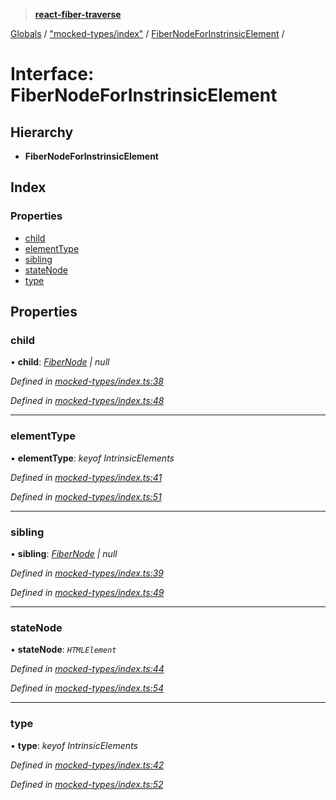 > **[react-fiber-traverse](../README.md)**

[Globals](../globals.md) / ["mocked-types/index"](../modules/_mocked_types_index_.md) / [FiberNodeForInstrinsicElement](_mocked_types_index_.fibernodeforinstrinsicelement.md) /

# Interface: FiberNodeForInstrinsicElement

## Hierarchy

* **FiberNodeForInstrinsicElement**

## Index

### Properties

* [child](_mocked_types_index_.fibernodeforinstrinsicelement.md#child)
* [elementType](_mocked_types_index_.fibernodeforinstrinsicelement.md#elementtype)
* [sibling](_mocked_types_index_.fibernodeforinstrinsicelement.md#sibling)
* [stateNode](_mocked_types_index_.fibernodeforinstrinsicelement.md#statenode)
* [type](_mocked_types_index_.fibernodeforinstrinsicelement.md#type)

## Properties

###  child

• **child**: *[FiberNode](../modules/_mocked_types_index_.md#fibernode) | null*

*Defined in [mocked-types/index.ts:38](https://github.com/bendtherules/react-fiber-traverse/blob/5a2e7f1/src/mocked-types/index.ts#L38)*

*Defined in [mocked-types/index.ts:48](https://github.com/bendtherules/react-fiber-traverse/blob/5a2e7f1/src/mocked-types/index.ts#L48)*

___

###  elementType

• **elementType**: *keyof IntrinsicElements*

*Defined in [mocked-types/index.ts:41](https://github.com/bendtherules/react-fiber-traverse/blob/5a2e7f1/src/mocked-types/index.ts#L41)*

*Defined in [mocked-types/index.ts:51](https://github.com/bendtherules/react-fiber-traverse/blob/5a2e7f1/src/mocked-types/index.ts#L51)*

___

###  sibling

• **sibling**: *[FiberNode](../modules/_mocked_types_index_.md#fibernode) | null*

*Defined in [mocked-types/index.ts:39](https://github.com/bendtherules/react-fiber-traverse/blob/5a2e7f1/src/mocked-types/index.ts#L39)*

*Defined in [mocked-types/index.ts:49](https://github.com/bendtherules/react-fiber-traverse/blob/5a2e7f1/src/mocked-types/index.ts#L49)*

___

###  stateNode

• **stateNode**: *`HTMLElement`*

*Defined in [mocked-types/index.ts:44](https://github.com/bendtherules/react-fiber-traverse/blob/5a2e7f1/src/mocked-types/index.ts#L44)*

*Defined in [mocked-types/index.ts:54](https://github.com/bendtherules/react-fiber-traverse/blob/5a2e7f1/src/mocked-types/index.ts#L54)*

___

###  type

• **type**: *keyof IntrinsicElements*

*Defined in [mocked-types/index.ts:42](https://github.com/bendtherules/react-fiber-traverse/blob/5a2e7f1/src/mocked-types/index.ts#L42)*

*Defined in [mocked-types/index.ts:52](https://github.com/bendtherules/react-fiber-traverse/blob/5a2e7f1/src/mocked-types/index.ts#L52)*